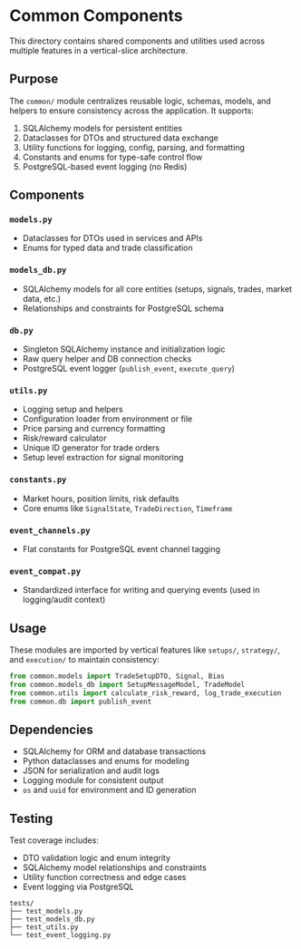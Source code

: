# Common Components

This directory contains shared components and utilities used across multiple features in a vertical-slice architecture.

## Purpose

The `common/` module centralizes reusable logic, schemas, models, and helpers to ensure consistency across the application. It supports:

1. SQLAlchemy models for persistent entities
2. Dataclasses for DTOs and structured data exchange
3. Utility functions for logging, config, parsing, and formatting
4. Constants and enums for type-safe control flow
5. PostgreSQL-based event logging (no Redis)

## Components

### `models.py`
- Dataclasses for DTOs used in services and APIs
- Enums for typed data and trade classification

### `models_db.py`
- SQLAlchemy models for all core entities (setups, signals, trades, market data, etc.)
- Relationships and constraints for PostgreSQL schema

### `db.py`
- Singleton SQLAlchemy instance and initialization logic
- Raw query helper and DB connection checks
- PostgreSQL event logger (`publish_event`, `execute_query`)

### `utils.py`
- Logging setup and helpers
- Configuration loader from environment or file
- Price parsing and currency formatting
- Risk/reward calculator
- Unique ID generator for trade orders
- Setup level extraction for signal monitoring

### `constants.py`
- Market hours, position limits, risk defaults
- Core enums like `SignalState`, `TradeDirection`, `Timeframe`

### `event_channels.py`
- Flat constants for PostgreSQL event channel tagging

### `event_compat.py`
- Standardized interface for writing and querying events (used in logging/audit context)

## Usage

These modules are imported by vertical features like `setups/`, `strategy/`, and `execution/` to maintain consistency:

```python
from common.models import TradeSetupDTO, Signal, Bias
from common.models_db import SetupMessageModel, TradeModel
from common.utils import calculate_risk_reward, log_trade_execution
from common.db import publish_event
```

## Dependencies

- SQLAlchemy for ORM and database transactions
- Python dataclasses and enums for modeling
- JSON for serialization and audit logs
- Logging module for consistent output
- `os` and `uuid` for environment and ID generation

## Testing

Test coverage includes:
- DTO validation logic and enum integrity
- SQLAlchemy model relationships and constraints
- Utility function correctness and edge cases
- Event logging via PostgreSQL

```text
tests/
├── test_models.py
├── test_models_db.py
├── test_utils.py
└── test_event_logging.py